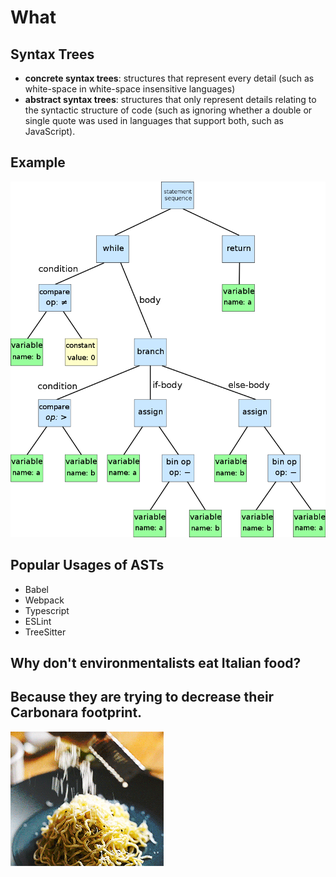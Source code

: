 # What

## Syntax Trees

- **concrete syntax trees**: structures that represent every detail (such as white-space in white-space insensitive languages)
- **abstract syntax trees**: structures that only represent details relating to the syntactic structure of code (such as ignoring whether a double or single quote was used in languages that support both, such as JavaScript).

## Example

![](./assets/ast-graph.png)

## Popular Usages of ASTs

- Babel
- Webpack
- Typescript
- ESLint
- TreeSitter

## Why don't environmentalists eat Italian food?

## Because they are trying to decrease their Carbonara footprint.

![](./assets/carbonara.gif)
